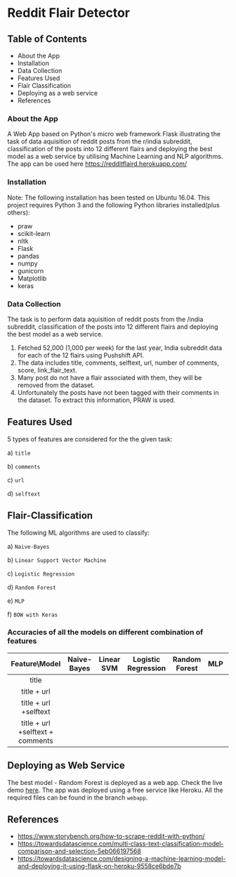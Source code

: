 # Reddit Flair Detector

## Table of Contents
* About the App
* Installation
* Data Collection
* Features Used
* Flair Classification
* Deploying as a web service
* References

### About the App
A Web App based on Python's micro web framework Flask illustrating the task of data aquisition of reddit posts from the r/india subreddit, classification of the posts into 12 different flairs and deploying the best model as a web service by utilising Machine Learning and NLP algorithms. The app can be used here https://redditflaird.herokuapp.com/

### Installation
Note: The following installation has been tested on Ubuntu 16.04.
This project requires Python 3 and the following Python libraries installed(plus others):

* praw
* scikit-learn
* nltk
* Flask
* pandas
* numpy
* gunicorn
* Matplotlib
* keras

### Data Collection

The task is to perform data aquisition of reddit posts from the /india subreddit, classification of the posts into 12 different flairs and deploying the best model as a web service.
1. Fetched 52,000 (1,000 per week) for the last year, India subreddit data for each of the 12 flairs using Pushshift API.
2. The data includes title, comments, selftext, url, number of comments, score, link_flair_text.
3. Many post do not have a flair associated with them, they will be removed from the dataset.
4. Unfortunately the posts have not been tagged with their comments in the dataset. To extract this information, PRAW is used.

## Features Used

5 types of features are considered for the the given task:


a) ```title```

b) ```comments```

c) ```url```

d) ```selftext```




## Flair-Classification

The following ML algorithms are used to classify:


a) ```Naive-Bayes```

b) ```Linear Support Vector Machine```

c) ```Logistic Regression```

d) ```Random Forest```

e) ```MLP```

f) ```BOW with Keras```

### Accuracies of all the models on different combination of features 

| Feature\Model | Naive-Bayes  | Linear SVM  | Logistic Regression  | Random Forest | MLP | BOW |
|:-:|:-:|:-:|:-:|:-:|:-:|:-:|
| title |   |   |   |   |   |   |
| title + url |   |   |   |   |   |   |
| title + url +selftext  |   |   |   |   |   |   |
| title + url +selftext + comments  |   |   |   |   |   |   |

## Deploying as Web Service

The best model - Random Forest is deployed as a web app. Check the live demo [here](https://redditflaird.herokuapp.com/). The app was deployed using a free service like Heroku. All the required files can be found in the branch ```webapp```.

## References

* https://www.storybench.org/how-to-scrape-reddit-with-python/
* https://towardsdatascience.com/multi-class-text-classification-model-comparison-and-selection-5eb066197568
* https://towardsdatascience.com/designing-a-machine-learning-model-and-deploying-it-using-flask-on-heroku-9558ce6bde7b










